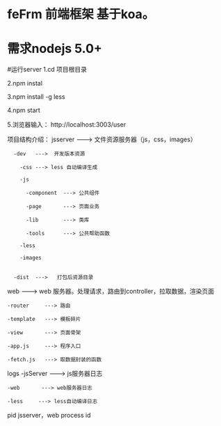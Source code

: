# feFrm 前端框架 基于koa。
# 需求nodejs 5.0+

#运行server
  1.cd 项目根目录
  
  2.npm instal 
  
  3.npm install -g less
  
  4.npm start
  
  5.浏览器输入： http://localhost:3003/user
  
  
  项目结构介绍：
  jsserver   --->  文件资源服务器（js，css，images）
  
      -dev   --->  开发版本资源
      
        -css ---> less 自动编译生成
        
        -js 
        
          -component  ---> 公共组件
          
          -page       ---> 页面业务
          
          -lib        ---> 类库
          
          -tools      ---> 公共帮助函数
          
        -less
        
        -images
        
        
      -dist  --->   打包后资源目录
      
  web           --->  web 服务器。处理请求，路由到controller，拉取数据，渲染页面
    
    -router     ---> 路由
    
    -template   ---> 模板碎片
    
    -view       ---> 页面骨架
    
    -app.js     ---> 程序入口
    
    -fetch.js   ---> 取数据封装的函数
  
  logs
    -jsServer  ---> js服务器日志
    
    -web       ---> web服务器日志
    
    -less     ---> less自动编译日志
  pid
    jsserver，web process id
    
    
  
  
